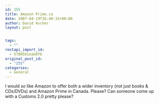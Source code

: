 ```yaml
---
id: 255
title: Amazon Prime.ca
date: 2007-04-19T16:40:33+00:00
author: David Ascher
layout: post


tags:
  - ""
restapi_import_id:
  - 5780561eab8f6
original_post_id:
  - "255"
categories:
  - General
---
```

I would _so_ like Amazon to offer both a wider inventory (not just books & CDs/DVDs) and Amazon Prime in Canada. Please? Can someone come up with a Customs 2.0 pretty please?